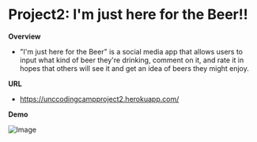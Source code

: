 # Project2: I'm just here for the Beer!!

**Overview**

* "I'm just here for the Beer" is a social media app that allows users to input what kind of beer they're drinking, comment on it, and rate it in hopes  that others will see it and get an idea of beers they might enjoy.

**URL**

* https://unccodingcampproject2.herokuapp.com/

**Demo**

![Image](https://user-images.githubusercontent.com/54034107/72168799-dc77af00-339b-11ea-91ed-f1415f2e870d.gif)
